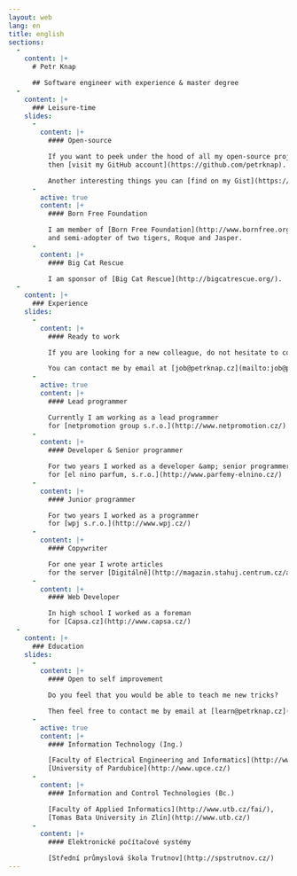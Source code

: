 ```yaml
---
layout: web
lang: en
title: english
sections:
  -
    content: |+
      # Petr Knap

      ## Software engineer with experience & master degree
  -
    content: |+
      ### Leisure-time
    slides:
      -
        content: |+
          #### Open-source

          If you want to peek under the hood of all my open-source projects,
          then [visit my GitHub account](https://github.com/petrknap).

          Another interesting things you can [find on my Gist](https://gist.github.com/petrknap).
      -
        active: true
        content: |+
          #### Born Free Foundation

          I am member of [Born Free Foundation](http://www.bornfree.org.uk/), sponsor of [Big Cats Campaign](http://www.bornfree.org.uk/campaigns/big-cats/)
          and semi-adopter of two tigers, Roque and Jasper.
      -
        content: |+
          #### Big Cat Rescue

          I am sponsor of [Big Cat Rescue](http://bigcatrescue.org/).
  -
    content: |+
      ### Experience
    slides:
      -
        content: |+
          #### Ready to work

          If you are looking for a new colleague, do not hesitate to contact me.

          You can contact me by email at [job@petrknap.cz](mailto:job@petrknap.cz) or via [LinkedIn](https://www.linkedin.com/in/pknap).
      -
        active: true
        content: |+
          #### Lead programmer

          Currently I am working as a lead programmer
          for [netpromotion group s.r.o.](http://www.netpromotion.cz/)
      -
        content: |+
          #### Developer & Senior programmer

          For two years I worked as a developer &amp; senior programmer
          for [el nino parfum, s.r.o.](http://www.parfemy-elnino.cz/)
      -
        content: |+
          #### Junior programmer

          For two years I worked as a programmer
          for [wpj s.r.o.](http://www.wpj.cz/)
      -
        content: |+
          #### Copywriter

          For one year I wrote articles
          for the server [Digitálně](http://magazin.stahuj.centrum.cz/autori/petr-knap/?g%5Ba%5D=17785)
      -
        content: |+
          #### Web Developer

          In high school I worked as a foreman
          for [Capsa.cz](http://www.capsa.cz/)
  -
    content: |+
      ### Education
    slides:
      -
        content: |+
          #### Open to self improvement

          Do you feel that you would be able to teach me new tricks?

          Then feel free to contact me by email at [learn@petrknap.cz](mailto:learn@petrknap.cz).
      -
        active: true
        content: |+
          #### Information Technology (Ing.)

          [Faculty of Electrical Engineering and Informatics](http://www.upce.cz/fei/),
          [University of Pardubice](http://www.upce.cz/)
      -
        content: |+
          #### Information and Control Technologies (Bc.)

          [Faculty of Applied Informatics](http://www.utb.cz/fai/),
          [Tomas Bata University in Zlín](http://www.utb.cz/)
      -
        content: |+
          #### Elektronické počítačové systémy

          [Střední průmyslová škola Trutnov](http://spstrutnov.cz/)
---
```

